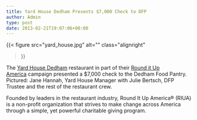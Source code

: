 ```yaml
---
title: Yard House Dedham Presents $7,000 Check to DFP
author: Admin
type: post
date: 2013-02-21T19:07:06+00:00
---
```

{{< figure
  src="yard_house.jpg"
  alt=""
  class="alignright"
>}}

The [Yard House Dedham][1] restaurant in part of their [Round it Up America][2] campaign presented a $7,000 check to the Dedham Food Pantry.
Pictured: Jane Hannah, Yard House Manager with Julie Bertsch, DFP Trustee and the rest of the restaurant crew.

Founded by leaders in the restaurant industry, Round It Up America® (RIUA) is a non-profit organization that strives to make change across America through a simple, yet powerful charitable giving program.

 [1]: http://www.yardhouse.com
 [2]: http://rounditupamerica.org/
